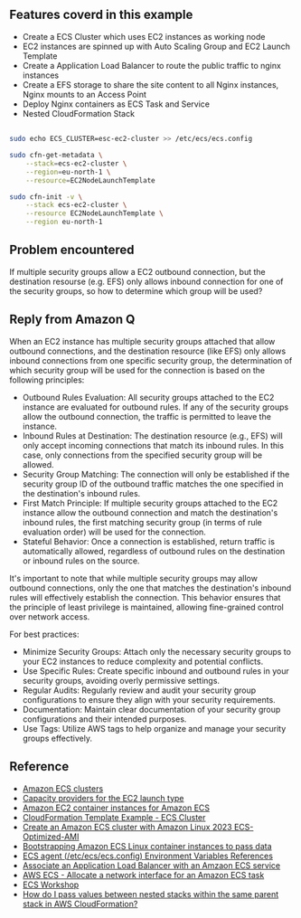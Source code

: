 ## Features coverd in this example
- Create a ECS Cluster which uses EC2 instances as working node
- EC2 instances are spinned up with Auto Scaling Group and EC2 Launch Template
- Create a Application Load Balancer to route the public traffic to nginx instances
- Create a EFS storage to share the site content to all Nginx instances, Nginx mounts to an Access Point 
- Deploy Nginx containers as ECS Task and Service
- Nested CloudFormation Stack

##
```bash
sudo echo ECS_CLUSTER=esc-ec2-cluster >> /etc/ecs/ecs.config

sudo cfn-get-metadata \
    --stack=ecs-ec2-cluster \
    --region=eu-north-1 \
    --resource=EC2NodeLaunchTemplate

sudo cfn-init -v \
    --stack ecs-ec2-cluster \
    --resource EC2NodeLaunchTemplate \
    --region eu-north-1
```

## Problem encountered

If multiple security groups allow a EC2 outbound connection, but the destination resourse (e.g. EFS) only allows inbound connection for one of the security groups, so how to determine which group will be used?

## Reply from Amazon Q
When an EC2 instance has multiple security groups attached that allow outbound connections, and the destination resource (like EFS) only allows inbound connections from one specific security group, the determination of which security group will be used for the connection is based on the following principles:

* Outbound Rules Evaluation: All security groups attached to the EC2 instance are evaluated for outbound rules. If any of the security groups allow the outbound connection, the traffic is permitted to leave the instance.
* Inbound Rules at Destination: The destination resource (e.g., EFS) will only accept incoming connections that match its inbound rules. In this case, only connections from the specified security group will be allowed.
* Security Group Matching: The connection will only be established if the security group ID of the outbound traffic matches the one specified in the destination's inbound rules.
* First Match Principle: If multiple security groups attached to the EC2 instance allow the outbound connection and match the destination's inbound rules, the first matching security group (in terms of rule evaluation order) will be used for the connection.
* Stateful Behavior: Once a connection is established, return traffic is automatically allowed, regardless of outbound rules on the destination or inbound rules on the source.

It's important to note that while multiple security groups may allow outbound connections, only the one that matches the destination's inbound rules will effectively establish the connection. This behavior ensures that the principle of least privilege is maintained, allowing fine-grained control over network access.

For best practices:

* Minimize Security Groups: Attach only the necessary security groups to your EC2 instances to reduce complexity and potential conflicts.
* Use Specific Rules: Create specific inbound and outbound rules in your security groups, avoiding overly permissive settings.
* Regular Audits: Regularly review and audit your security group configurations to ensure they align with your security requirements.
* Documentation: Maintain clear documentation of your security group configurations and their intended purposes.
* Use Tags: Utilize AWS tags to help organize and manage your security groups effectively.

## Reference
- [Amazon ECS clusters](https://docs.aws.amazon.com/AmazonECS/latest/developerguide/clusters.html)
- [Capacity providers for the EC2 launch type](https://docs.aws.amazon.com/AmazonECS/latest/developerguide/asg-capacity-providers.html)
- [Amazon EC2 container instances for Amazon ECS](https://docs.aws.amazon.com/AmazonECS/latest/developerguide/create-capacity.html)
- [CloudFormation Template Example - ECS Cluster](https://docs.aws.amazon.com/AWSCloudFormation/latest/UserGuide/quickref-ecs.html)
- [Create an Amazon ECS cluster with Amazon Linux 2023 ECS-Optimized-AMI](https://docs.aws.amazon.com/AWSCloudFormation/latest/UserGuide/aws-resource-ecs-cluster.html#aws-resource-ecs-cluster--examples--Create_an_cluster_with_the_Amazon_Linux_2023_ECS-Optimized-AMI)
- [Bootstrapping Amazon ECS Linux container instances to pass data](https://docs.aws.amazon.com/AmazonECS/latest/developerguide/bootstrap_container_instance.html)
- [ECS agent (/etc/ecs/ecs.config) Environment Variables References](https://github.com/aws/amazon-ecs-agent/blob/master/README.md#environment-variables)
- [Associate an Application Load Balancer with an Amzaon ECS service](https://docs.aws.amazon.com/AWSCloudFormation/latest/UserGuide/aws-resource-ecs-service.html#aws-resource-ecs-service--examples--Associate_an_Application_Load_Balancer_with_an_service)
- [AWS ECS - Allocate a network interface for an Amazon ECS task](https://docs.aws.amazon.com/AmazonECS/latest/developerguide/task-networking-awsvpc.html)
- [ECS Workshop](https://ecsworkshop.com/ecs_networking/awsvpc/)
- [How do I pass values between nested stacks within the same parent stack in AWS CloudFormation?](https://repost.aws/knowledge-center/cloudformation-nested-stacks-values)
